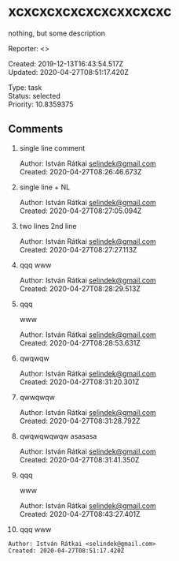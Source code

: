 # xcxcxcxcxcxcxcxxcxcxc

nothing, but some description

Reporter: <>  

Created: 2019-12-13T16:43:54.517Z  
Updated: 2020-04-27T08:51:17.420Z

Type: task  
Status: selected  
Priority: 10.8359375

## Comments
1.  single line comment

    Author: István Rátkai <selindek@gmail.com>  
    Created: 2020-04-27T08:26:46.673Z  

2.  single line + NL

    Author: István Rátkai <selindek@gmail.com>  
    Created: 2020-04-27T08:27:05.094Z  

3.  two lines
    2nd line

    Author: István Rátkai <selindek@gmail.com>  
    Created: 2020-04-27T08:27:27.113Z  

4.  qqq
    www

    Author: István Rátkai <selindek@gmail.com>  
    Created: 2020-04-27T08:28:29.513Z  

5.  qqq
    
    www

    Author: István Rátkai <selindek@gmail.com>  
    Created: 2020-04-27T08:28:53.631Z  

6.  qwqwqw

    Author: István Rátkai <selindek@gmail.com>  
    Created: 2020-04-27T08:31:20.301Z  

7.  qwwqwqw

    Author: István Rátkai <selindek@gmail.com>  
    Created: 2020-04-27T08:31:28.792Z  

8.  qwqwqwqwqw
    asasasa

    Author: István Rátkai <selindek@gmail.com>  
    Created: 2020-04-27T08:31:41.350Z  

9.  qqq
    
        
    
    www

    Author: István Rátkai <selindek@gmail.com>  
    Created: 2020-04-27T08:43:27.401Z  

10.  qqq
    www
    

    Author: István Rátkai <selindek@gmail.com>  
    Created: 2020-04-27T08:51:17.420Z  
